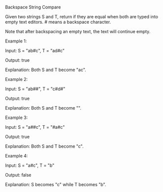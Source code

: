 Backspace String Compare

Given two strings S and T, return if they are equal when both are typed into empty text editors. # means a backspace character.

Note that after backspacing an empty text, the text will continue empty.

Example 1:

Input: S = "ab#c", T = "ad#c"

Output: true

Explanation: Both S and T become "ac".



Example 2:

Input: S = "ab##", T = "c#d#"

Output: true

Explanation: Both S and T become "".



Example 3:

Input: S = "a##c", T = "#a#c"

Output: true

Explanation: Both S and T become "c".



Example 4:

Input: S = "a#c", T = "b"

Output: false

Explanation: S becomes "c" while T becomes "b".
